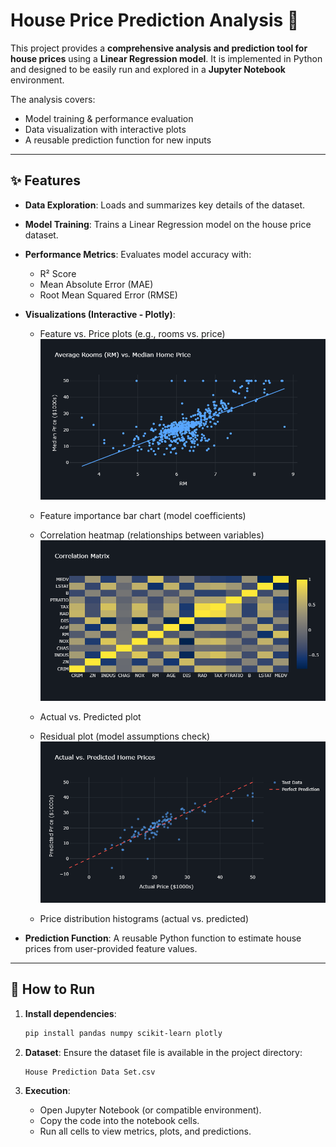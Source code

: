 # House Price Prediction Analysis 🏡

This project provides a **comprehensive analysis and prediction tool for house prices** using a **Linear Regression model**.
It is implemented in Python and designed to be easily run and explored in a **Jupyter Notebook** environment.

The analysis covers:

* Model training & performance evaluation
* Data visualization with interactive plots
* A reusable prediction function for new inputs

---

## ✨ Features

* **Data Exploration**: Loads and summarizes key details of the dataset.
* **Model Training**: Trains a Linear Regression model on the house price dataset.
* **Performance Metrics**: Evaluates model accuracy with:

  * R² Score
  * Mean Absolute Error (MAE)
  * Root Mean Squared Error (RMSE)
* **Visualizations (Interactive - Plotly)**:

  * Feature vs. Price plots (e.g., rooms vs. price)
    ![House Price Prediction](Feature_vs_Price.png)
  * Feature importance bar chart (model coefficients)
  * Correlation heatmap (relationships between variables)
    ![House Price Prediction]( Correlation_heatmap.png)
  * Actual vs. Predicted plot
  * Residual plot (model assumptions check)
    ![House Price Prediction](Residual_Plot.png)
    
  * Price distribution histograms (actual vs. predicted)
* **Prediction Function**: A reusable Python function to estimate house prices from user-provided feature values.

---

## 🚀 How to Run

1. **Install dependencies**:

   ```bash
   pip install pandas numpy scikit-learn plotly
   ```

2. **Dataset**: Ensure the dataset file is available in the project directory:

   ```
   House Prediction Data Set.csv
   ```

3. **Execution**:

   * Open Jupyter Notebook (or compatible environment).
   * Copy the code into the notebook cells.
   * Run all cells to view metrics, plots, and predictions.
